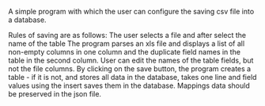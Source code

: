 A simple program with which the user can configure the saving csv file into a database.

Rules of saving are as follows:
The user selects a file and after select the name of the table 
The program parses an xls file and displays a list of all non-empty columns in one column and the duplicate field names in the table in the second column.
User can edit the names of the table fields, but not the file columns.
By clicking on the save button, the program creates a table - if it is not, and stores all data in the database, takes one line and field values using the insert saves them in the database.
Mappings data should be preserved in the json file.
